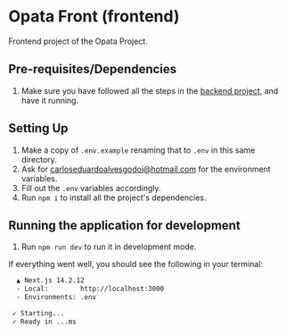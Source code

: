 # Opata Front (frontend)

Frontend project of the Opata Project.

## Pre-requisites/Dependencies

1. Make sure you have followed all the steps in the [backend project](https://github.com/ceduardogodoi/opata-server?tab=readme-ov-file#readme), and have it running.

## Setting Up

1. Make a copy of `.env.example` renaming that to `.env` in this same directory.
2. Ask for <carloseduardoalvesgodoi@hotmail.com> for the environment variables.
3. Fill out the `.env` variables accordingly.
4. Run ```npm i``` to install all the project's dependencies.

## Running the application for development

1. Run ```npm run dev``` to run it in development mode.

If everything went well, you should see the following in your terminal:

```bash
  ▲ Next.js 14.2.12
  - Local:        http://localhost:3000
  - Environments: .env

 ✓ Starting...
 ✓ Ready in ...ms
```
